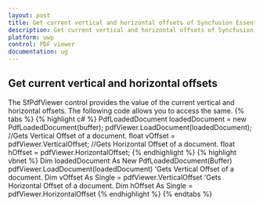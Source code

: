 ```yaml
---
layout: post
title: Get current vertical and horizontal offsets of Syncfusion Essential UWP PDF viewer.
description: Get current vertical and horizontal offsets of Syncfusion Essential UWP PDF viewer.
platform: uwp
control: PDF viewer
documentation: ug
---
```


## Get current vertical and horizontal offsets
The SfPdfViewer control provides the value of the current vertical and horizontal offsets. The following code allows you to access the same.
{% tabs %}
{% highlight c# %}
PdfLoadedDocument loadedDocument = new PdfLoadedDocument(buffer);
pdfViewer.LoadDocument(loadedDocument);
//Gets Vertical Offset of a document.
float vOffset = pdfViewer.VerticalOffset;
//Gets Horizontal Offset of a document.
float hOffset = pdfViewer.HorizontalOffset;
{% endhighlight %}
{% highlight vbnet %}
Dim loadedDocument As New PdfLoadedDocument(Buffer)
pdfViewer.LoadDocument(loadedDocument)
'Gets Vertical Offset of a document.
Dim vOffset As Single = pdfViewer.VerticalOffset
'Gets Horizontal Offset of a document.
Dim hOffset As Single = pdfViewer.HorizontalOffset
{% endhighlight %}
{% endtabs %}